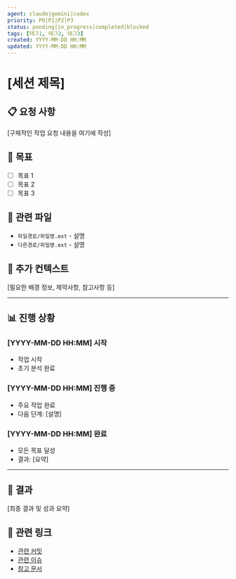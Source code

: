 ```yaml
---
agent: claude|gemini|codex  
priority: P0|P1|P2|P3
status: pending|in_progress|completed|blocked
tags: [태그1, 태그2, 태그3]
created: YYYY-MM-DD HH:MM
updated: YYYY-MM-DD HH:MM
---
```


# [세션 제목]

## 📋 요청 사항

[구체적인 작업 요청 내용을 여기에 작성]

## 🎯 목표

- [ ] 목표 1
- [ ] 목표 2  
- [ ] 목표 3

## 📄 관련 파일

- `파일경로/파일명.ext` - 설명
- `다른경로/파일명.ext` - 설명

## 💭 추가 컨텍스트

[필요한 배경 정보, 제약사항, 참고사항 등]

---

## 📊 진행 상황

### [YYYY-MM-DD HH:MM] 시작
- 작업 시작
- 초기 분석 완료

### [YYYY-MM-DD HH:MM] 진행 중  
- 주요 작업 완료
- 다음 단계: [설명]

### [YYYY-MM-DD HH:MM] 완료
- 모든 목표 달성
- 결과: [요약]

---

## 🎉 결과

[최종 결과 및 성과 요약]

## 🔗 관련 링크

- [관련 커밋](git_commit_hash)
- [관련 이슈](issue_link)
- [참고 문서](document_link)